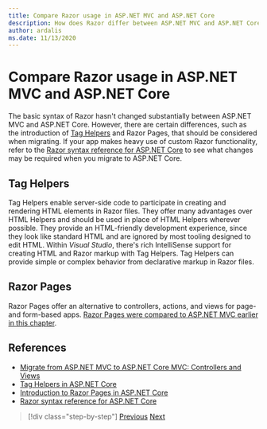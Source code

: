 ```yaml
---
title: Compare Razor usage in ASP.NET MVC and ASP.NET Core
description: How does Razor differ between ASP.NET MVC and ASP.NET Core?
author: ardalis
ms.date: 11/13/2020
---
```


# Compare Razor usage in ASP.NET MVC and ASP.NET Core

The basic syntax of Razor hasn't changed substantially between ASP.NET MVC and ASP.NET Core. However, there are certain differences, such as the introduction of [Tag Helpers](/aspnet/core/mvc/views/tag-helpers/intro) and Razor Pages, that should be considered when migrating. If your app makes heavy use of custom Razor functionality, refer to the [Razor syntax reference for ASP.NET Core](/aspnet/core/razor-pages) to see what changes may be required when you migrate to ASP.NET Core.

## Tag Helpers

Tag Helpers enable server-side code to participate in creating and rendering HTML elements in Razor files. They offer many advantages over HTML Helpers and should be used in place of HTML Helpers wherever possible. They provide an HTML-friendly development experience, since they look like standard HTML and are ignored by most tooling designed to edit HTML. Within _Visual Studio_, there's rich IntelliSense support for creating HTML and Razor markup with Tag Helpers. Tag Helpers can provide simple or complex behavior from declarative markup in Razor files.

## Razor Pages

Razor Pages offer an alternative to controllers, actions, and views for page- and form-based apps. [Razor Pages were compared to ASP.NET MVC earlier in this chapter](./comparing-razor-pages-aspnet-mvc.md).

## References

- [Migrate from ASP.NET MVC to ASP.NET Core MVC: Controllers and Views](/aspnet/core/migration/mvc#migrate-controllers-and-views)
- [Tag Helpers in ASP.NET Core](/aspnet/core/mvc/views/tag-helpers/intro)
- [Introduction to Razor Pages in ASP.NET Core](/aspnet/core/razor-pages)
- [Razor syntax reference for ASP.NET Core](/aspnet/core/razor-pages)

>[!div class="step-by-step"]
>[Previous](controller-differences.md)
>[Next](signalr-differences.md)
